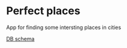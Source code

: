 # Perfect places

App for finding some intersting places in cities

[DB schema](http://dbdesigner.net/designer/schema/152616)
